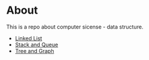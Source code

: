 # About
This is a repo about computer sicense - data structure.

- [Linked List](https://github.com/kun-dev/cs/blob/master/data_structure/Linked_List/readme.md)
- [Stack and Queue](https://github.com/kun-dev/cs/blob/master/data_structure/Stack_Queue/readme.md)
- [Tree and Graph](https://github.com/kun-dev/cs/blob/master/data_structure/tree_graph/readme.md)